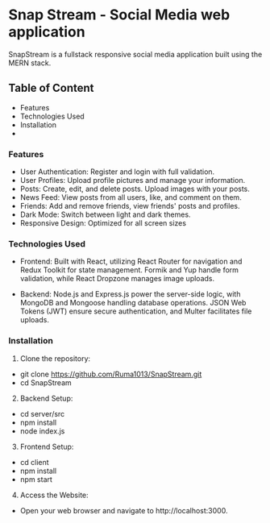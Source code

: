 # Snap Stream - Social Media web application
SnapStream is a fullstack responsive social media application built using the MERN stack. 

## Table of Content
- Features
- Technologies Used
- Installation
- 
### Features
- User Authentication: Register and login with full validation.
- User Profiles: Upload profile pictures and manage your information.
- Posts: Create, edit, and delete posts. Upload images with your posts.
- News Feed: View posts from all users, like, and comment on them.
- Friends: Add and remove friends, view friends' posts and profiles.
- Dark Mode: Switch between light and dark themes.
- Responsive Design: Optimized for all screen sizes

### Technologies Used
- Frontend: Built with React, utilizing React Router for navigation and Redux Toolkit for state management. Formik and Yup handle form validation, while React Dropzone manages image uploads.

- Backend: Node.js and Express.js power the server-side logic, with MongoDB and Mongoose handling database operations. JSON Web Tokens (JWT) ensure secure authentication, and Multer facilitates file uploads.


### Installation
1. Clone the repository:  
- git clone https://github.com/Ruma1013/SnapStream.git  
- cd SnapStream

2. Backend Setup:
- cd server/src
- npm install
- node index.js

3. Frontend Setup:
- cd client
- npm install
- npm start

4. Access the Website:
- Open your web browser and navigate to http://localhost:3000.




